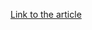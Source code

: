 [Link to the article](https://www.huntress.com/blog/put-a-soc-in-it--how-huntress-managed-edr-stands-against-the-competition)
